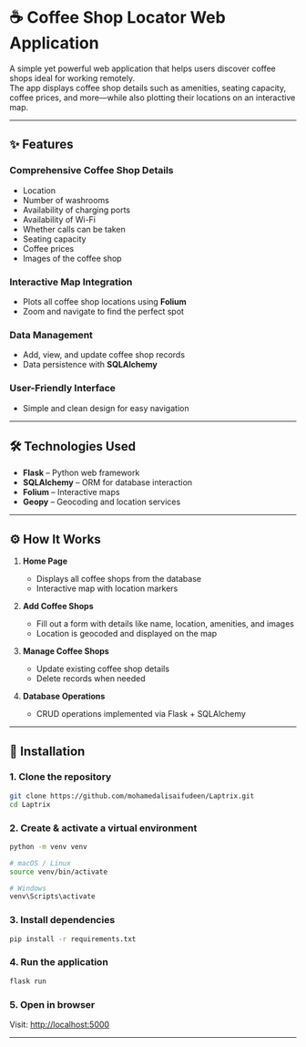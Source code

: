 # ☕ Coffee Shop Locator Web Application

A simple yet powerful web application that helps users discover coffee shops ideal for working remotely.  
The app displays coffee shop details such as amenities, seating capacity, coffee prices, and more—while also plotting their locations on an interactive map.

---

## ✨ Features

### Comprehensive Coffee Shop Details
- Location  
- Number of washrooms  
- Availability of charging ports  
- Availability of Wi-Fi  
- Whether calls can be taken  
- Seating capacity  
- Coffee prices  
- Images of the coffee shop  

### Interactive Map Integration
- Plots all coffee shop locations using **Folium**  
- Zoom and navigate to find the perfect spot  

### Data Management
- Add, view, and update coffee shop records  
- Data persistence with **SQLAlchemy**  

### User-Friendly Interface
- Simple and clean design for easy navigation  

---

## 🛠️ Technologies Used
- **Flask** – Python web framework  
- **SQLAlchemy** – ORM for database interaction  
- **Folium** – Interactive maps  
- **Geopy** – Geocoding and location services  

---

## ⚙️ How It Works

1. **Home Page**  
   - Displays all coffee shops from the database  
   - Interactive map with location markers  

2. **Add Coffee Shops**  
   - Fill out a form with details like name, location, amenities, and images  
   - Location is geocoded and displayed on the map  

3. **Manage Coffee Shops**  
   - Update existing coffee shop details  
   - Delete records when needed  

4. **Database Operations**  
   - CRUD operations implemented via Flask + SQLAlchemy  

---

## 🚀 Installation

### 1. Clone the repository
```bash
git clone https://github.com/mohamedalisaifudeen/Laptrix.git
cd Laptrix
```

### 2. Create & activate a virtual environment
```bash
python -m venv venv

# macOS / Linux
source venv/bin/activate

# Windows
venv\Scripts\activate
```

### 3. Install dependencies
```bash
pip install -r requirements.txt
```

### 4. Run the application
```bash
flask run
```

### 5. Open in browser  
Visit: [http://localhost:5000](http://localhost:5000)

---
